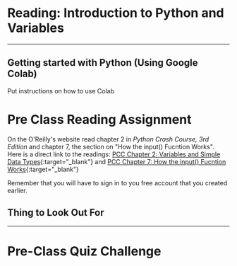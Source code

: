 #  Reading: Introduction to Python and Variables

---

## Getting started with Python (Using Google Colab)

Put instructions on how to use Colab

# Pre Class Reading Assignment

On the O'Reilly's website read chapter 2 in _Python Crash Course, 3rd Edition_  and chapter 7, the section on "How the input() Fucntion Works". 
</br>Here is a direct link to the readings: [PCC Chapter 2: Variables and Simple Data Types](https://learning.oreilly.com/library/view/python-crash-course/9781098156664/c02.xhtml){:target="_blank"} and [PCC Chapter 7: How the input() Fucntion Works](https://learning.oreilly.com/library/view/python-crash-course/9781098156664/c07.xhtml#h1-502703c07-0001){:target="_blank"}

Remember that you will have to sign in to you free account that you created earlier.

## Thing to Look Out For



---

# Pre-Class Quiz Challenge
